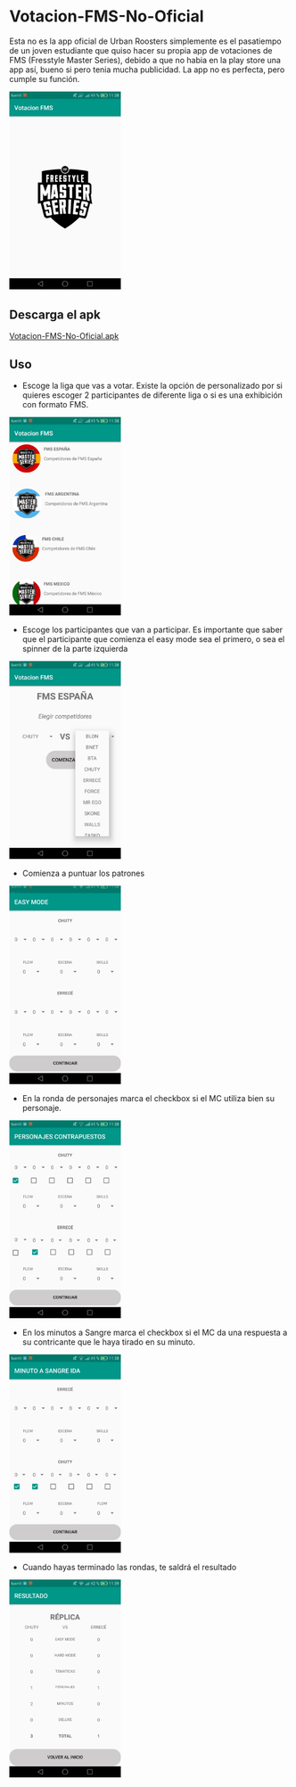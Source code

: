 # Votacion-FMS-No-Oficial

Esta no es la app oficial de Urban Roosters simplemente es el pasatiempo de un joven estudiante que quiso hacer su propia app de votaciones de FMS (Fresstyle Master Series), debido a que no habia en la play store una app así, bueno si pero tenia mucha publicidad. La app no es perfecta, pero cumple su función.

<img src="Imagenes/Bienvenida%20App.png" width="200"/>

## Descarga el apk

[Votacion-FMS-No-Oficial.apk](https://mega.nz/#!eOhGnCDa!4LHJf8a99-7J5vxNsFH_qRX2vypH4jiV7WyA4ru5fTY)

## Uso

- Escoge la liga que vas a votar. Existe la opción de personalizado por si quieres escoger 2 participantes de diferente liga o si es una exhibición con formato FMS.

<img src="Imagenes/Lista%20Competiciones.png" width="200"/>

- Escoge los participantes que van a participar. Es importante que saber que el participante que comienza el easy mode sea el primero, o sea el spinner de la parte izquierda

<img src="Imagenes/Escoger%20Participante.png" width="200"/>

- Comienza a puntuar los patrones

<img src="Imagenes/Puntuar.png" width="200"/>

- En la ronda de personajes marca el checkbox si el MC utiliza bien su personaje.

<img src="Imagenes/Puntuar%20extras.png" width="200"/>

- En los minutos a Sangre marca el checkbox si el MC da una respuesta a su contricante que le haya tirado en su minuto.

<img src="Imagenes/puntuar%20respuestas.png" width="200"/>

- Cuando hayas terminado las rondas, te saldrá el resultado

<img src="Imagenes/resultado.png" width="200"/>
